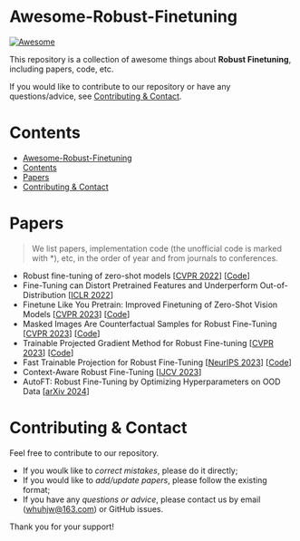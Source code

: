 # Awesome-Robust-Finetuning
[![Awesome](https://cdn.rawgit.com/sindresorhus/awesome/d7305f38d29fed78fa85652e3a63e154dd8e8829/media/badge.svg)](https://github.com/sindresorhus/awesome)

This repository is a collection of awesome things about **Robust Finetuning**, including papers, code, etc.

If you would like to contribute to our repository or have any questions/advice, see [Contributing & Contact](#contributing--contact).

# Contents
- [Awesome-Robust-Finetuning](#Awesome-Robust-Finetuning)
- [Contents](#contents)
- [Papers](#papers)
- [Contributing \& Contact](#contributing--contact)

# Papers
> We list papers, implementation code (the unofficial code is marked with *), etc, in the order of year and from journals to conferences.

* Robust fine-tuning of zero-shot models [[CVPR 2022](https://openaccess.thecvf.com/content/CVPR2022/papers/Wortsman_Robust_Fine-Tuning_of_Zero-Shot_Models_CVPR_2022_paper.pdf)] [[Code](https://github.com/mlfoundations/wise-ft)]
* Fine-Tuning can Distort Pretrained Features and Underperform Out-of-Distribution [[ICLR 2022](https://openreview.net/pdf?id=UYneFzXSJWh)]
* Finetune Like You Pretrain: Improved Finetuning of Zero-Shot Vision Models [[CVPR 2023](https://openaccess.thecvf.com/content/CVPR2023/papers/Goyal_Finetune_Like_You_Pretrain_Improved_Finetuning_of_Zero-Shot_Vision_Models_CVPR_2023_paper.pdf)] [[Code](https://github.com/locuslab/FLYP)]
* Masked Images Are Counterfactual Samples for Robust Fine-Tuning [[CVPR 2023](https://openaccess.thecvf.com/content/CVPR2023/papers/Xiao_Masked_Images_Are_Counterfactual_Samples_for_Robust_Fine-Tuning_CVPR_2023_paper.pdf)] [[Code](https://github.com/Coxy7/robust-finetuning)]
* Trainable Projected Gradient Method for Robust Fine-tuning [[CVPR 2023](https://openaccess.thecvf.com/content/CVPR2023/papers/Tian_Trainable_Projected_Gradient_Method_for_Robust_Fine-Tuning_CVPR_2023_paper.pdf)] [[Code]([https://github.com/Coxy7/robust-finetuning](https://github.com/PotatoTian/TPGM))]
* Fast Trainable Projection for Robust Fine-Tuning [[NeurIPS 2023](https://openreview.net/pdf?id=Tb7np0MInj)] [[Code](https://github.com/GT-RIPL/FTP)]
* Context-Aware Robust Fine-Tuning [[IJCV 2023](https://link.springer.com/article/10.1007/s11263-023-01951-2)]
* AutoFT: Robust Fine-Tuning by Optimizing Hyperparameters on OOD Data [[arXiv 2024](https://arxiv.org/pdf/2401.10220.pdf)]


# Contributing & Contact
Feel free to contribute to our repository.

- If you woulk like to *correct mistakes*, please do it directly;
- If you would like to *add/update papers*, please follow the existing format;
- If you have any *questions or advice*, please contact us by email (whuhjw@163.com) or GitHub issues.

Thank you for your support!
